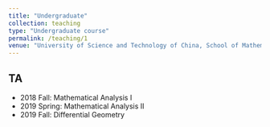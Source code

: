 ```yaml
---
title: "Undergraduate"
collection: teaching
type: "Undergraduate course"
permalink: /teaching/1
venue: "University of Science and Technology of China, School of Mathematics science"
---
```


## TA
* 2018 Fall: Mathematical Analysis I
* 2019 Spring: Mathematical Analysis II
* 2019 Fall: Differential Geometry
